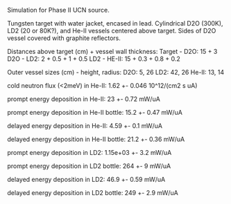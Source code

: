 Simulation for Phase II UCN source.

Tungsten target with water jacket, encased in lead.
Cylindrical D2O (300K), LD2 (20 or 80K?), and He-II vessels centered above target.
Sides of D2O vessel covered with graphite reflectors.

Distances above target (cm) + vessel wall thickness:
Target - D2O: 15 + 3
D2O - LD2: 2 + 0.5 + 1 + 0.5
LD2 - HE-II: 15 + 0.3 + 0.8 + 0.2

Outer vessel sizes (cm) - height, radius:
D2O: 5, 26
LD2: 42, 26
He-II: 13, 14

cold neutron flux (<2meV) in He-II:
1.62 +- 0.046 10^12/(cm2 s uA)

prompt energy deposition in He-II:
23 +- 0.72 mW/uA

prompt energy deposition in He-II bottle:
15.2 +- 0.47 mW/uA

delayed energy deposition in He-II:
4.59 +- 0.1 mW/uA

delayed energy deposition in He-II bottle:
21.2 +- 0.36 mW/uA

prompt energy deposition in LD2:
1.15e+03 +- 3.2 mW/uA

prompt energy deposition in LD2 bottle:
264 +- 9 mW/uA

delayed energy deposition in LD2:
46.9 +- 0.59 mW/uA

delayed energy deposition in LD2 bottle:
249 +- 2.9 mW/uA

